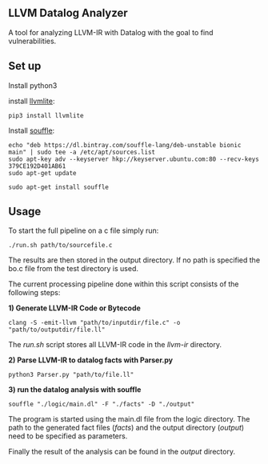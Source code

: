## LLVM Datalog Analyzer

A tool for analyzing LLVM-IR with Datalog with the goal to find vulnerabilities. 



## Set up

Install python3

install [llvmlite](https://github.com/numba/llvmlite): 

```
pip3 install llvmlite
```

Install [souffle](https://souffle-lang.github.io/):

```
echo "deb https://dl.bintray.com/souffle-lang/deb-unstable bionic main" | sudo tee -a /etc/apt/sources.list
sudo apt-key adv --keyserver hkp://keyserver.ubuntu.com:80 --recv-keys 379CE192D401AB61
sudo apt-get update

sudo apt-get install souffle
```



## Usage

To start the full pipeline on a c file simply run:

```
./run.sh path/to/sourcefile.c
```

The results are then stored in the output directory. If no path is specified the bo.c file from the test directory is used.

The current processing pipeline done within this script consists of the following steps:

**1) Generate LLVM-IR Code or Bytecode**

```
clang -S -emit-llvm "path/to/inputdir/file.c" -o "path/to/outputdir/file.ll"
```

The *run.sh* script stores all LLVM-IR code in the *llvm-ir* directory.

**2) Parse LLVM-IR to datalog facts with Parser.py**

```
python3 Parser.py "path/to/file.ll"
```

**3) run the datalog analysis with souffle**

```
souffle "./logic/main.dl" -F "./facts" -D "./output"
```

The program is started using the main.dl file from the logic directory. The path to the generated fact files (*facts*) and the output directory (*output*) need to be specified as parameters.

Finally the result of the analysis can be found in the *output* directory.
